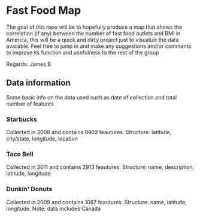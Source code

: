 # Fast Food Map

The goal of this repo will be to hopefully produce a map that shows the correlation (if any) between the number of fast food outlets and BMI in America, this will be a quick and dirty project just to visualize the data available. Feel free to jump in and make any suggestions and/or comments to improve its function and usefulness to the rest of the group

Regards: James B

## Data information

Some basic info on the data used such as date of collection and total number of features

### Starbucks

Collected in 2008 and contains 8902 feautures. Structure: latitude, city/state, longitude, location

### Taco Bell

Collected in 2011 and contains 2913 feautures. Structure: name, description, latitude, longitude

### Dunkin' Donuts

Collected in 2009 and contains 1087 feautures. Structure: name, latitude, longitude. Note: data includes Canada
